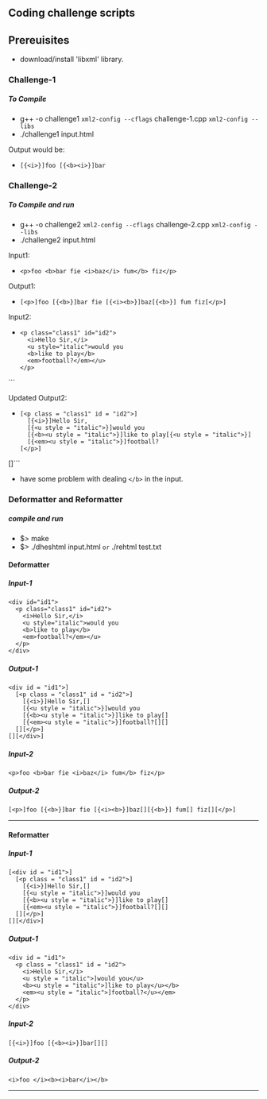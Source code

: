 ## Coding challenge scripts ##

## Prereuisites ##
- download/install 'libxml' library.

### Challenge-1 ###

##### To Compile #####

- g++ -o challenge1 `xml2-config --cflags` challenge-1.cpp `xml2-config --libs`
- ./challenge1 input.html

Output would be:
- `[{<i>}]foo [{<b><i>}]bar`

### Challenge-2 ###

##### To Compile and run #####
- g++ -o challenge2 `xml2-config --cflags` challenge-2.cpp `xml2-config --libs`
- ./challenge2 input.html

Input1:
- `<p>foo <b>bar fie <i>baz</i> fum</b> fiz</p>` <!--taken from https://github.com/unhammer/apertium/blob/3f80f35503656f70db2386c0b5316d502282a689/blank_notes.org -->

Output1:
- `[<p>]foo [{<b>}]bar fie [{<i><b>}]baz[{<b>}] fum fiz[</p>]`

Input2:
- ```<div id="id1">
  <p class="class1" id="id2">
    <i>Hello Sir,</i>
    <u style="italic">would you 
    <b>like to play</b>
    <em>football?</em></u>
  </p>
</div>```

Updated Output2:
- ```[<div id = "id1">]
  [<p class = "class1" id = "id2">]
    [{<i>}]Hello Sir,
    [{<u style = "italic">}]would you 
    [{<b><u style = "italic">}]like to play[{<u style = "italic">}]
    [{<em><u style = "italic">}]football?
  [</p>]
[</div>]```

- have some problem with dealing `</b>` in the input. 

### Deformatter and Reformatter ###

##### compile and run #####

- $> make
- $> ./dheshtml input.html   `or` ./rehtml test.txt

#### Deformatter ####

##### Input-1 #####
```
<div id="id1">
  <p class="class1" id="id2">
    <i>Hello Sir,</i>
    <u style="italic">would you
    <b>like to play</b>
    <em>football?</em></u>
  </p>
</div>
```

##### Output-1 #####
```
<div id = "id1">]
  [<p class = "class1" id = "id2">]
    [{<i>}]Hello Sir,[]
    [{<u style = "italic">}]would you
    [{<b><u style = "italic">}]like to play[]
    [{<em><u style = "italic">}]football?[][]
  [][</p>]
[][</div>]

```
##### Input-2 #####
```
<p>foo <b>bar fie <i>baz</i> fum</b> fiz</p>
```

##### Output-2 #####
```
[<p>]foo [{<b>}]bar fie [{<i><b>}]baz[][{<b>}] fum[] fiz[][</p>]
```

------

#### Reformatter ####

##### Input-1 #####
```
[<div id = "id1">]
  [<p class = "class1" id = "id2">]
    [{<i>}]Hello Sir,[]
    [{<u style = "italic">}]would you
    [{<b><u style = "italic">}]like to play[]
    [{<em><u style = "italic">}]football?[][]
  [][</p>]
[][</div>]

```

##### Output-1 #####
```
<div id = "id1">
  <p class = "class1" id = "id2">
    <i>Hello Sir,</i>
    <u style = "italic">]would you</u>
    <b><u style = "italic">]like to play</u></b>
    <em><u style = "italic">]football?</u></em>
  </p>
</div>
```

##### Input-2 #####
```
[{<i>}]foo [{<b><i>}]bar[][]
```

##### Output-2 #####
```
<i>foo </i><b><i>bar</i></b>
```

-------